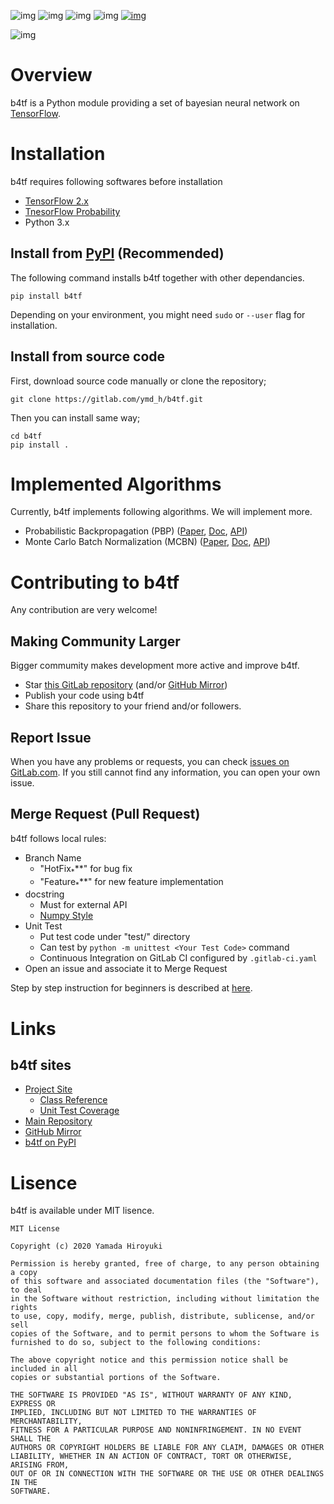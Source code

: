 ![img](https://img.shields.io/gitlab/pipeline/ymd_h/b4tf.svg)
![img](https://img.shields.io/pypi/v/b4tf.svg)
![img](https://img.shields.io/pypi/l/b4tf.svg)
![img](https://img.shields.io/pypi/status/b4tf.svg)
[![img](https://gitlab.com/ymd_h/b4tf/badges/master/coverage.svg)](https://ymd_h.gitlab.io/b4tf/coverage/)

![img](./site/static/images/logo.png)


# Overview

b4tf is a Python module providing a set of bayesian neural network on
[TensorFlow](https://www.tensorflow.org/).


# Installation

b4tf requires following softwares before installation

-   [TensorFlow 2.x](https://www.tensorflow.org/)
-   [TnesorFlow Probability](https://www.tensorflow.org/probability)
-   Python 3.x


## Install from [PyPI](https://pypi.org/) (Recommended)

The following command installs b4tf together with other dependancies.

    pip install b4tf

Depending on your environment, you might need `sudo` or `--user` flag
for installation.


## Install from source code

First, download source code manually or clone the repository;

    git clone https://gitlab.com/ymd_h/b4tf.git

Then you can install same way;

    cd b4tf
    pip install .


# Implemented Algorithms

Currently, b4tf implements following algorithms. We will implement
more.

-   Probabilistic Backpropagation (PBP) ([Paper](https://arxiv.org/abs/1502.05336), [Doc](https://ymd_h.gitlab.io/b4tf/algorithms/pbp), [API](https://ymd_h.gitlab.io/b4tf/api/b4tf.models.html#b4tf.models.PBP))
-   Monte Carlo Batch Normalization (MCBN) ([Paper](https://arxiv.org/abs/1802.06455), [Doc](https://ymd_h.gitlab.io/b4tf/algorithms/mcbn/), [API](https://ymd_h.gitlab.io/b4tf/api/b4tf.models.html#b4tf.models.MCBN))


# Contributing to b4tf

Any contribution are very welcome!


## Making Community Larger

Bigger commumity makes development more active and improve b4tf.

-   Star [this GitLab repository](https://gitlab.com/ymd_h/b4tf) (and/or [GitHub Mirror](https://github.com/ymd-h/b4tf))
-   Publish your code using b4tf
-   Share this repository to your friend and/or followers.


## Report Issue

When you have any problems or requests, you can check [issues on GitLab.com](https://gitlab.com/ymd_h/b4tf/issues).
If you still cannot find any information, you can open your own issue.


## Merge Request (Pull Request)

b4tf follows local rules:

-   Branch Name
    -   "HotFix<sub>\*</sub>\*\*" for bug fix
    -   "Feature<sub>\*</sub>\*\*" for new feature implementation
-   docstring
    -   Must for external API
    -   [Numpy Style](https://numpydoc.readthedocs.io/en/latest/format.html)
-   Unit Test
    -   Put test code under "test/" directory
    -   Can test by `python -m unittest <Your Test Code>` command
    -   Continuous Integration on GitLab CI configured by `.gitlab-ci.yaml`
-   Open an issue and associate it to Merge Request

Step by step instruction for beginners is described at [here](https://ymd_h.gitlab.io/b4tf/contributing/merge_request).


# Links


## b4tf sites

-   [Project Site](https://ymd_h.gitlab.io/b4tf/)
    -   [Class Reference](https://ymd_h.gitlab.io/b4tf/api/)
    -   [Unit Test Coverage](https://ymd_h.gitlab.io/b4tf/coverage/)
-   [Main Repository](https://gitlab.com/ymd_h/b4tf)
-   [GitHub Mirror](https://github.com/ymd-h/b4tf)
-   [b4tf on PyPI](https://pypi.org/project/b4tf/)


# Lisence

b4tf is available under MIT lisence.

    MIT License
    
    Copyright (c) 2020 Yamada Hiroyuki
    
    Permission is hereby granted, free of charge, to any person obtaining a copy
    of this software and associated documentation files (the "Software"), to deal
    in the Software without restriction, including without limitation the rights
    to use, copy, modify, merge, publish, distribute, sublicense, and/or sell
    copies of the Software, and to permit persons to whom the Software is
    furnished to do so, subject to the following conditions:
    
    The above copyright notice and this permission notice shall be included in all
    copies or substantial portions of the Software.
    
    THE SOFTWARE IS PROVIDED "AS IS", WITHOUT WARRANTY OF ANY KIND, EXPRESS OR
    IMPLIED, INCLUDING BUT NOT LIMITED TO THE WARRANTIES OF MERCHANTABILITY,
    FITNESS FOR A PARTICULAR PURPOSE AND NONINFRINGEMENT. IN NO EVENT SHALL THE
    AUTHORS OR COPYRIGHT HOLDERS BE LIABLE FOR ANY CLAIM, DAMAGES OR OTHER
    LIABILITY, WHETHER IN AN ACTION OF CONTRACT, TORT OR OTHERWISE, ARISING FROM,
    OUT OF OR IN CONNECTION WITH THE SOFTWARE OR THE USE OR OTHER DEALINGS IN THE
    SOFTWARE.

